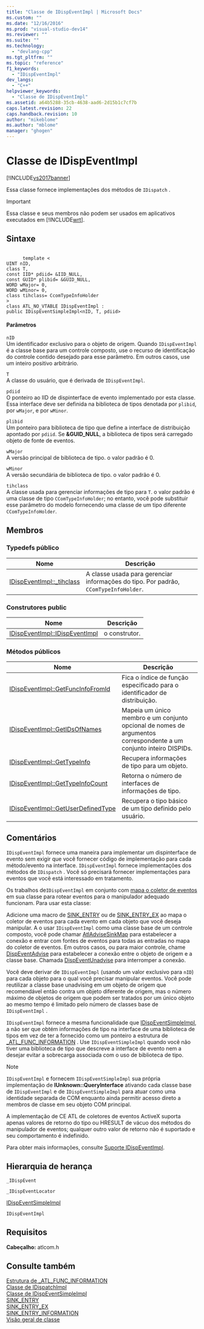 ```yaml
---
title: "Classe de IDispEventImpl | Microsoft Docs"
ms.custom: ""
ms.date: "12/16/2016"
ms.prod: "visual-studio-dev14"
ms.reviewer: ""
ms.suite: ""
ms.technology: 
  - "devlang-cpp"
ms.tgt_pltfrm: ""
ms.topic: "reference"
f1_keywords: 
  - "IDispEventImpl"
dev_langs: 
  - "C++"
helpviewer_keywords: 
  - "Classe de IDispEventImpl"
ms.assetid: a64b5288-35cb-4638-aad6-2d15b1c7cf7b
caps.latest.revision: 22
caps.handback.revision: 10
author: "mikeblome"
ms.author: "mblome"
manager: "ghogen"
---
```

# Classe de IDispEventImpl
[!INCLUDE[vs2017banner](../../assembler/inline/includes/vs2017banner.md)]

Essa classe fornece implementações dos métodos de `IDispatch` .  
  
> [!IMPORTANT]
>  Essa classe e seus membros não podem ser usados em aplicativos executados em [!INCLUDE[wrt](../../atl/reference/includes/wrt_md.md)].  
  
## Sintaxe  
  
```  
  
      template <  
UINT nID,  
class T,  
const IID* pdiid= &IID_NULL,  
const GUID* plibid= &GUID_NULL,  
WORD wMajor= 0,  
WORD wMinor= 0,  
class tihclass= CcomTypeInfoHolder  
>  
class ATL_NO_VTABLE IDispEventImpl :  
public IDispEventSimpleImpl<nID, T, pdiid>  
```  
  
#### Parâmetros  
 `nID`  
 Um identificador exclusivo para o objeto de origem.  Quando `IDispEventImpl` é a classe base para um controle composto, use o recurso de identificação do controle contido desejado para esse parâmetro.  Em outros casos, use um inteiro positivo arbitrário.  
  
 `T`  
 A classe do usuário, que é derivada de `IDispEventImpl`.  
  
 `pdiid`  
 O ponteiro ao IID de dispinterface de evento implementado por esta classe.  Essa interface deve ser definida na biblioteca de tipos denotada por `plibid`, por `wMajor`, e por `wMinor`.  
  
 `plibid`  
 Um ponteiro para biblioteca de tipo que define a interface de distribuição apontado por `pdiid`.  Se **&GUID\_NULL**, a biblioteca de tipos será carregado objeto de fonte de eventos.  
  
 `wMajor`  
 A versão principal de biblioteca de tipo.  o valor padrão é 0.  
  
 `wMinor`  
 A versão secundária de biblioteca de tipo.  o valor padrão é 0.  
  
 `tihclass`  
 A classe usada para gerenciar informações de tipo para `T`.  o valor padrão é uma classe de tipo `CComTypeInfoHolder`; no entanto, você pode substituir esse parâmetro do modelo fornecendo uma classe de um tipo diferente `CComTypeInfoHolder`.  
  
## Membros  
  
### Typedefs público  
  
|Nome|Descrição|  
|----------|---------------|  
|[IDispEventImpl::\_tihclass](../../atl/reference/idispeventimpl-class.md)|A classe usada para gerenciar informações do tipo.  Por padrão, `CComTypeInfoHolder`.|  
  
### Construtores public  
  
|Nome|Descrição|  
|----------|---------------|  
|[IDispEventImpl::IDispEventImpl](../Topic/IDispEventImpl::IDispEventImpl.md)|o construtor.|  
  
### Métodos públicos  
  
|Nome|Descrição|  
|----------|---------------|  
|[IDispEventImpl::GetFuncInfoFromId](../Topic/IDispEventImpl::GetFuncInfoFromId.md)|Fica o índice de função especificado para o identificador de distribuição.|  
|[IDispEventImpl::GetIDsOfNames](../Topic/IDispEventImpl::GetIDsOfNames.md)|Mapeia um único membro e um conjunto opcional de nomes de argumentos correspondente a um conjunto inteiro DISPIDs.|  
|[IDispEventImpl::GetTypeInfo](../Topic/IDispEventImpl::GetTypeInfo.md)|Recupera informações de tipo para um objeto.|  
|[IDispEventImpl::GetTypeInfoCount](../Topic/IDispEventImpl::GetTypeInfoCount.md)|Retorna o número de interfaces de informações de tipo.|  
|[IDispEventImpl::GetUserDefinedType](../Topic/IDispEventImpl::GetUserDefinedType.md)|Recupera o tipo básico de um tipo definido pelo usuário.|  
  
## Comentários  
 `IDispEventImpl` fornece uma maneira para implementar um dispinterface de evento sem exigir que você fornecer código de implementação para cada método\/evento na interface.  `IDispEventImpl` fornece implementações dos métodos de `IDispatch` .  Você só precisará fornecer implementações para eventos que você está interessado em tratamento.  
  
 Os trabalhos de`IDispEventImpl` em conjunto com [mapa o coletor de eventos](../Topic/BEGIN_SINK_MAP.md) em sua classe para rotear eventos para o manipulador adequado funcionam.  Para usar esta classe:  
  
 Adicione uma macro de [SINK\_ENTRY](../Topic/SINK_ENTRY.md) ou de [SINK\_ENTRY\_EX](../Topic/SINK_ENTRY_EX.md) ao mapa o coletor de eventos para cada evento em cada objeto que você deseja manipular.  A o usar `IDispEventImpl` como uma classe base de um controle composto, você pode chamar [AtlAdviseSinkMap](../Topic/AtlAdviseSinkMap.md) para estabelecer a conexão e entrar com fontes de eventos para todas as entradas no mapa do coletor de eventos.  Em outros casos, ou para maior controle, chame [DispEventAdvise](../Topic/IDispEventSimpleImpl::DispEventAdvise.md) para estabelecer a conexão entre o objeto de origem e a classe base.  Chamada [DispEventUnadvise](../Topic/IDispEventSimpleImpl::DispEventUnadvise.md) para interromper a conexão.  
  
 Você deve derivar de `IDispEventImpl` \(usando um valor exclusivo para `nID`\) para cada objeto para o qual você precisar manipular eventos.  Você pode reutilizar a classe base unadvising em um objeto de origem que recomendável então contra um objeto diferente de origem, mas o número máximo de objetos de origem que podem ser tratados por um único objeto ao mesmo tempo é limitado pelo número de classes base de `IDispEventImpl` .  
  
 `IDispEventImpl` fornece a mesma funcionalidade que [IDispEventSimpleImpl](../../atl/reference/idispeventsimpleimpl-class.md), a não ser que obtém informações de tipo na interface de uma biblioteca de tipos em vez de ter a fornecido como um ponteiro a estrutura de [\_ATL\_FUNC\_INFORMATION](../../atl/reference/atl-func-info-structure.md) .  Use `IDispEventSimpleImpl` quando você não tiver uma biblioteca de tipo que descreve a interface de evento nem a desejar evitar a sobrecarga associada com o uso de biblioteca de tipo.  
  
> [!NOTE]
>  `IDispEventImpl` e fornecem `IDispEventSimpleImpl` sua própria implementação de **IUnknown::QueryInterface** ativando cada classe base de `IDispEventImpl` e de `IDispEventSimpleImpl` para atuar como uma identidade separada de COM enquanto ainda permitir acesso direto a membros de classe em seu objeto COM principal.  
  
 A implementação de CE ATL de coletores de eventos ActiveX suporta apenas valores de retorno do tipo ou HRESULT de vácuo dos métodos do manipulador de eventos; qualquer outro valor de retorno não é suportado e seu comportamento é indefinido.  
  
 Para obter mais informações, consulte [Suporte IDispEventImpl](../../atl/supporting-idispeventimpl.md).  
  
## Hierarquia de herança  
 `_IDispEvent`  
  
 `_IDispEventLocator`  
  
 [IDispEventSimpleImpl](../../atl/reference/idispeventsimpleimpl-class.md)  
  
 `IDispEventImpl`  
  
## Requisitos  
 **Cabeçalho:** atlcom.h  
  
## Consulte também  
 [Estrutura de \_ATL\_FUNC\_INFORMATION](../../atl/reference/atl-func-info-structure.md)   
 [Classe de IDispatchImpl](../../atl/reference/idispatchimpl-class.md)   
 [Classe de IDispEventSimpleImpl](../../atl/reference/idispeventsimpleimpl-class.md)   
 [SINK\_ENTRY](../Topic/SINK_ENTRY.md)   
 [SINK\_ENTRY\_EX](../Topic/SINK_ENTRY_EX.md)   
 [SINK\_ENTRY\_INFORMATION](../Topic/SINK_ENTRY_INFO.md)   
 [Visão geral de classe](../../atl/atl-class-overview.md)